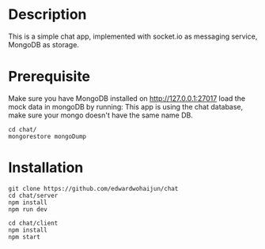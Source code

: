 # Description

This is a simple chat app, implemented with socket.io as messaging service, MongoDB as storage.

# Prerequisite

Make sure you have MongoDB installed on http://127.0.0.1:27017
load the mock data in mongoDB by running:
This app is using the chat database, make sure your mongo doesn't have the same name DB.

```
cd chat/
mongorestore mongoDump
```

# Installation

```
git clone https://github.com/edwardwohaijun/chat
cd chat/server
npm install
npm run dev

cd chat/client
npm install
npm start

```
